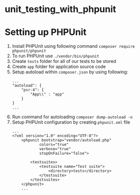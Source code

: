# unit_testing_with_phpunit

# Setting up PHPUnit

1. Install PHPUnit using following command `composer require phpunit/phpunit`
2. To run PHPUnit use `./vendor/bin/phpunit`
3. Create `tests` folder for all of our tests to be stored
4. Create `app` folder for application source code
5. Setup autoload within `composer.json` by using following:
    ```
    ...
    "autoload": {
        "psr-4": {
            "App\\" : "app"
        }
    }
    ...
    ```
6. Run command for autoloading `composer dump-autoload -o`
7. Setup PHPUnit configuration by creating `phpunit.xml` file
    ```
    ...
    <?xml version="1.0" encoding="UTF-8"?>
        <phpunit bootstrap="vendor/autoload.php"
                colors="true"
                verbose="true"
                stopOnFailure="false">

            <testsuites>
                <testsuite name="Test suite">
                    <directory>tests</directory>
                </testsuite>
            </testsuites>
        </phpunit>
        ...
    ```